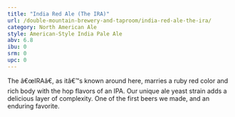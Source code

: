 ```yaml
---
title: "India Red Ale (The IRA)"
url: /double-mountain-brewery-and-taproom/india-red-ale-the-ira/
category: North American Ale
style: American-Style India Pale Ale
abv: 6.8
ibu: 0
srm: 0
upc: 0
---
```

The â€œIRAâ€, as itâ€™s known around here, marries a ruby red color and rich body with the hop flavors of an IPA. Our unique ale yeast strain adds a delicious layer of complexity. One of the first beers we made, and an enduring favorite.
